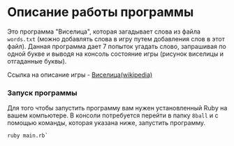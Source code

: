 # Описание работы программы
Это программа "Виселица", которая загадывает слова из файла `words.txt` (можно добавлять слова в игру путем добавления 
слов в этот файл). Данная программа дает 7 попыток угадать слово, запрашивая по одной букве и выводя на консоль 
состояние игры (рисунок виселицы и отгаданные буквы).

Ссылка на описание игры - [Виселица(wikipedia)](https://ru.wikipedia.org/wiki/%D0%92%D0%B8%D1%81%D0%B5%D0%BB%D0%B8%D1%86%D0%B0_
(%D0%B8%D0%B3%D1%80%D0%B0))
### Запуск программы
Для того чтобы запустить программу вам нужен установленный Ruby на вашем компьютере. В консоли потребуется перейти в 
папку `8ball` и с помощью команды, которая указана ниже, запустить программу.
```
ruby main.rb`
```
